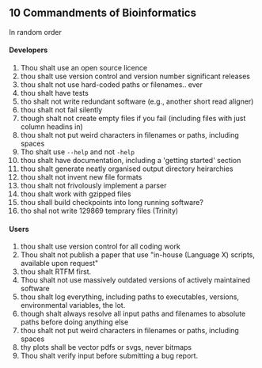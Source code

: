 ## 10 Commandments of Bioinformatics
In random order

#### Developers

1. Thou shalt use an open source licence
2. thou shalt use version control and version number significant releases
4. thou shalt not use hard-coded paths or filenames.. ever
5. thou shalt have tests
5. tho shalt not write redundant software (e.g., another short read aligner)
6. thou shalt not fail silently
7. though shalt not create empty files if you fail (including files with just column headins in)
8. thou shalt not put weird characters in filenames or paths, including spaces  
9. Tho shalt use `--help` and not `-help`
10. thou shalt have documentation, including a 'getting started' section
11. thou shalt generate neatly organised output directory heirarchies
12. thou shalt not invent new file formats
13. thou shalt not frivolously implement a parser
15. thou shalt work with gzipped files
16. thou shall build checkpoints into long running software?
17. tho shal not write 129869 temprary files (Trinity)

#### Users

1. thou shalt use version control for all coding work
2. Thou shalt not publish a paper that use "in-house (Language X) scripts, available upon request"
3. thou shalt RTFM first.
4. Thou shalt not use massively outdated versions of actively maintained software
5. thou shalt log everything, including paths to executables, versions, environmental variables, the lot.
6. though shalt always resolve all input paths and filenames to absolute paths before doing anything else
7. thou shalt not put weird characters in filenames or paths, including spaces
8. thy plots shall be vector pdfs or svgs, never bitmaps
9. Thou shalt verify input before submitting a bug report.

